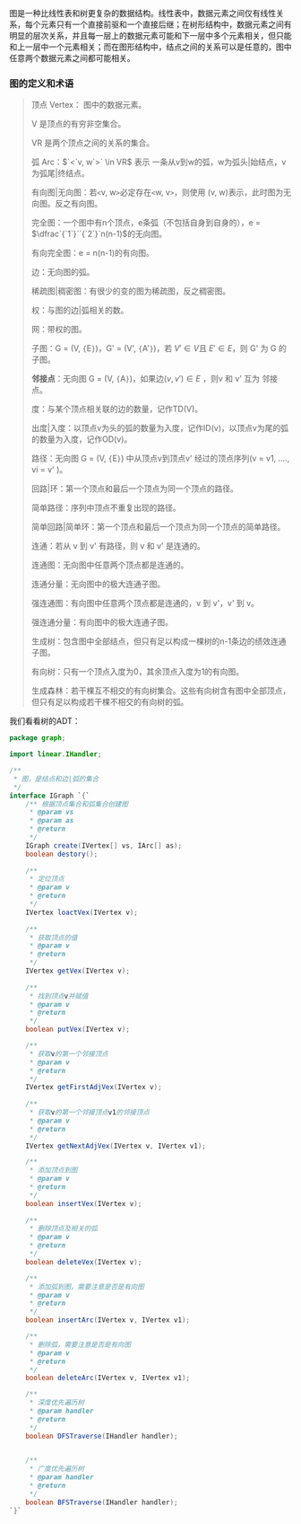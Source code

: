 <!--
author: 刘青
date: 2016-03-23
title:  图及相关概念
tags: 数据结构 图
category: fundation/data_struct
status: publish
summary:  图是一种比线性表和树更复杂的数据结构。线性表中，数据元素之间仅有线性关系，每个元素只有一个直接前驱和一个直接后继；在树形结构中，数据元素之间有明显的层次关系，并且每一层上的数据元素可能和下一层中多个元素相关，但只能和上一层中一个元素相关；而在图形结构中，结点之间的关系可以是任意的，图中任意两个数据元素之间都可能相关。
-->
图是一种比线性表和树更复杂的数据结构。线性表中，数据元素之间仅有线性关系，每个元素只有一个直接前驱和一个直接后继；在树形结构中，数据元素之间有明显的层次关系，并且每一层上的数据元素可能和下一层中多个元素相关，但只能和上一层中一个元素相关；而在图形结构中，结点之间的关系可以是任意的，图中任意两个数据元素之间都可能相关。

### 图的定义和术语
> 顶点 Vertex： 图中的数据元素。
> 
> V 是顶点的有穷非空集合。
> 
> VR 是两个顶点之间的关系的集合。
> 
> 弧 Arc：$`<`v, w`>`  \in VR$ 表示 一条从v到w的弧，w为弧头|始结点，v为弧尾|终结点。
> 
> 有向图|无向图：若`<`v, w`>`必定存在`<`w, v`>`，则使用 (v, w)表示，此时图为无向图。反之有向图。
> 
> 完全图：一个图中有n个顶点，e条弧（不包括自身到自身的），e = $\dfrac`{`1`}``{`2`}`n(n-1)$的无向图。
> 
> 有向完全图：e = n(n-1)的有向图。
> 
> 边：无向图的弧。
> 
> 稀疏图|稠密图：有很少的变的图为稀疏图，反之稠密图。
> 
> 权：与图的边|弧相关的数。
> 
> 网：带权的图。
> 
> 子图：G = (V, `{`E`}`)，G' = (V', `{`A'`}`)，若 $V' \in V$且 $E' \in E$，则 G' 为 G 的子图。
>
> **邻接点**：无向图 G = (V, `{`A`}`)，如果边$(v, v') \in E$ ，则v 和 v' 互为 邻接点。
> 
> 度：与某个顶点相关联的边的数量，记作TD(V)。
> 
> 出度|入度：以顶点v为头的弧的数量为入度，记作ID(v)，以顶点v为尾的弧的数量为入度，记作OD(v)。
> 
> 路径：无向图 G = (V, `{`E`}`) 中从顶点v到顶点v' 经过的顶点序列(v = v1, ...., vi = v' )。
> 
> 回路|环：第一个顶点和最后一个顶点为同一个顶点的路径。
> 
> 简单路径：序列中顶点不重复出现的路径。
> 
> 简单回路|简单环：第一个顶点和最后一个顶点为同一个顶点的简单路径。
> 
> 连通：若从 v 到 v' 有路径，则 v 和 v' 是连通的。
> 
> 连通图：无向图中任意两个顶点都是连通的。
> 
> 连通分量：无向图中的极大连通子图。
> 
> 强连通图：有向图中任意两个顶点都是连通的，v 到 v'，v' 到 v。
> 
> 强连通分量：有向图中的极大连通子图。
> 
> 生成树：包含图中全部结点，但只有足以构成一棵树的n-1条边的绩效连通子图。
> 
> 有向树：只有一个顶点入度为0，其余顶点入度为1的有向图。
> 
> 生成森林：若干棵互不相交的有向树集合。这些有向树含有图中全部顶点，但只有足以构成若干棵不相交的有向树的弧。  


我们看看树的ADT：
```java
package graph;

import linear.IHandler;

/**
 * 图，是结点和边|弧的集合
 */
interface IGraph `{`
	/** 根据顶点集合和弧集合创建图
	 * @param vs
	 * @param as
	 * @return
	 */
	IGraph create(IVertex[] vs, IArc[] as);
	boolean destory();
	
	/**
	 * 定位顶点
	 * @param v
	 * @return
	 */
	IVertex loactVex(IVertex v);
	
	/**
	 * 获取顶点的值
	 * @param v
	 * @return
	 */
	IVertex getVex(IVertex v);
	
	/**
	 * 找到顶点v并赋值
	 * @param v
	 * @return
	 */
	boolean putVex(IVertex v);

	/**
	 * 获取v的第一个邻接顶点
	 * @param v
	 * @return
	 */
	IVertex getFirstAdjVex(IVertex v);
	
	/**
	 * 获取v的第一个邻接顶点v1的邻接顶点
	 * @param v
	 * @return
	 */
	IVertex getNextAdjVex(IVertex v, IVertex v1);

	/**
	 * 添加顶点到图
	 * @param v
	 * @return
	 */
	boolean insertVex(IVertex v);
	
	/**
	 * 删除顶点及相关的弧
	 * @param v
	 * @return
	 */
	boolean deleteVex(IVertex v);

	/**
	 * 添加弧到图，需要注意是否是有向图
	 * @param v
	 * @return
	 */
	boolean insertArc(IVertex v, IVertex v1);

	/**
	 * 删除弧，需要注意是否是有向图
	 * @param v
	 * @return
	 */
	boolean deleteArc(IVertex v, IVertex v1);

	/**
	 * 深度优先遍历树
	 * @param handler
	 * @return
	 */
	boolean DFSTraverse(IHandler handler);
	

	/**
	 * 广度优先遍历树
	 * @param handler
	 * @return
	 */
	boolean BFSTraverse(IHandler handler);
`}`
```

